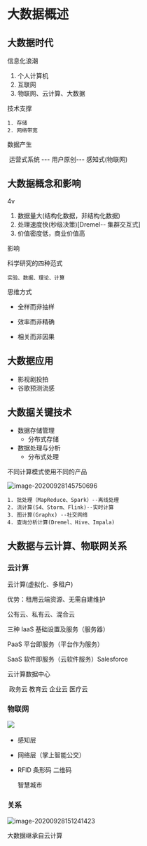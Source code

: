 # 大数据概述

## 大数据时代

信息化浪潮

1. 个人计算机
2. 互联网
3. 物联网、云计算、大数据

技术支撑

	1. 存储
 	2. 网络带宽

数据产生

​	运营式系统 --- 用户原创--- 感知式(物联网)

## 大数据概念和影响

4v 

1. 数据量大(结构化数据，非结构化数据)
2. 处理速度快(秒级决策)[Dremel-- 集群交互式]
3. 价值密度低，商业价值高

影响

科学研究的四种范式 

 	实验、数据、理论、计算

思维方式

- 全样而非抽样
- 效率而非精确

- 相关而非因果

## 大数据应用

- 影视剧投拍
- 谷歌预测流感

## 大数据关键技术

- 数据存储管理
  - 分布式存储
- 数据处理与分析
  - 分布式处理

不同计算模式使用不同的产品

![image-20200928145750696](..\_media\bigdata\image-20200928145750696.png)

	1. 批处理（MapReduce、Spark）--离线处理
 	2. 流计算(S4、Storm、Flink)--实时计算
 	3. 图计算(Graphx) --社交网络
 	4. 查询分析计算(Dremel、Hive、Impala)

## 大数据与云计算、物联网关系

### 云计算

云计算(虚拟化、多租户)

优势：租用云端资源、无需自建维护

公有云、私有云、混合云

三种 IaaS 基础设置及服务（服务器）

PaaS 平台即服务（平台作为服务）

SaaS 软件即服务（云软件服务）Salesforce

云计算数据中心

​	政务云 教育云 企业云 医疗云

### 物联网

![](..\..\_media\bigdata\Snipaste_2020-09-28_15-07-48.png)

- 感知层

- 网络层（掌上智能公交）

- RFID 条形码 二维码

  智慧城市

### 关系

![image-20200928151241423](..\..\_media\bigdata\image-20200928151241423.png)

大数据继承自云计算